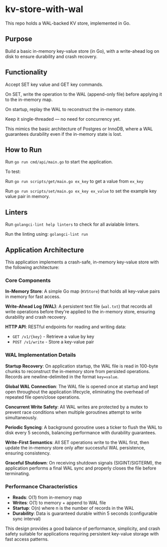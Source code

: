 # kv-store-with-wal
This repo holds a WAL-backed KV store, implemented in Go.

## Purpose
Build a basic in-memory key-value store (in Go), with a write-ahead log on disk to ensure durability and crash recovery.

## Functionality
Accept SET key value and GET key commands.

On SET, write the operation to the WAL (append-only file) before applying it to the in-memory map.

On startup, replay the WAL to reconstruct the in-memory state.

Keep it single-threaded — no need for concurrency yet.

This mimics the basic architecture of Postgres or InnoDB, where a WAL guarantees durability even if the in-memory state is lost.

## How to Run

Run `go run cmd/api/main.go` to start the application.

To test:

Run `go run scripts/get/main.go ex_key` to get a value from `ex_key`

Run `go run scripts/set/main.go ex_key ex_value` to set the example key value pair in memory.


## Linters
Run `golangci-lint help linters` to check for all avialable linters.

Run the linting using: `golangci-lint run`

## Application Architecture

This application implements a crash-safe, in-memory key-value store with the following architecture:

### Core Components

**In-Memory Store**: A simple Go map (`KVStore`) that holds all key-value pairs in memory for fast access.

**Write-Ahead Log (WAL)**: A persistent text file (`wal.txt`) that records all write operations before they're applied to the in-memory store, ensuring durability and crash recovery.

**HTTP API**: RESTful endpoints for reading and writing data:
- `GET /v1/{key}` - Retrieve a value by key
- `POST /v1/write` - Store a key-value pair

### WAL Implementation Details

**Startup Recovery**: On application startup, the WAL file is read in 100-byte chunks to reconstruct the in-memory store from persisted operations. Records are newline-delimited in the format `key=value`.

**Global WAL Connection**: The WAL file is opened once at startup and kept open throughout the application lifecycle, eliminating the overhead of repeated file open/close operations.

**Concurrent Write Safety**: All WAL writes are protected by a mutex to prevent race conditions when multiple goroutines attempt to write simultaneously.

**Periodic Syncing**: A background goroutine uses a ticker to flush the WAL to disk every 5 seconds, balancing performance with durability guarantees.

**Write-First Semantics**: All SET operations write to the WAL first, then update the in-memory store only after successful WAL persistence, ensuring consistency.

**Graceful Shutdown**: On receiving shutdown signals (SIGINT/SIGTERM), the application performs a final WAL sync and properly closes the file before terminating.

### Performance Characteristics

- **Reads**: O(1) from in-memory map
- **Writes**: O(1) to memory + append to WAL file
- **Startup**: O(n) where n is the number of records in the WAL
- **Durability**: Data is guaranteed durable within 5 seconds (configurable sync interval)

This design provides a good balance of performance, simplicity, and crash safety suitable for applications requiring persistent key-value storage with fast access patterns.